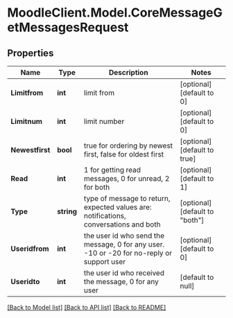 # MoodleClient.Model.CoreMessageGetMessagesRequest

## Properties

Name | Type | Description | Notes
------------ | ------------- | ------------- | -------------
**Limitfrom** | **int** | limit from | [optional] [default to 0]
**Limitnum** | **int** | limit number | [optional] [default to 0]
**Newestfirst** | **bool** | true for ordering by newest first, false for oldest first | [optional] [default to true]
**Read** | **int** | 1 for getting read messages, 0 for unread, 2 for both | [optional] [default to 1]
**Type** | **string** | type of message to return, expected values are: notifications, conversations and both | [optional] [default to "both"]
**Useridfrom** | **int** | the user id who send the message, 0 for any user. -10 or -20 for no-reply or support user | [optional] [default to 0]
**Useridto** | **int** | the user id who received the message, 0 for any user | [default to null]

[[Back to Model list]](../README.md#documentation-for-models) [[Back to API list]](../README.md#documentation-for-api-endpoints) [[Back to README]](../README.md)

